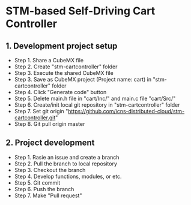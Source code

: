 # STM-based Self-Driving Cart Controller 

## 1. Development project setup
* Step 1. Share a CubeMX file
* Step 2. Create "stm-cartcontroller" folder
* Step 3. Execute the shared CubeMX file
* Step 3. Save as CubeMX project (Project name: cart) in "stm-cartcontroller" folder
* Step 4. Click "Generate code" button
* Step 5. Delete main.h file in "cart/Inc/" and main.c file "cart/Src/"
* Step 6. Create/init local git repository in "stm-cartcontroller" folder
* Step 7. Set git origin "https://github.com/icns-distributed-cloud/stm-cartcontroller.git"
* Step 8. Git pull origin master

## 2. Project development
* Step 1. Rasie an issue and create a branch
* Step 2. Pull the branch to local repository
* Step 3. Checkout the branch
* Step 4. Develop functions, modules, or etc.
* Step 5. Git commit
* Step 6. Push the branch
* Step 7. Make "Pull request"
